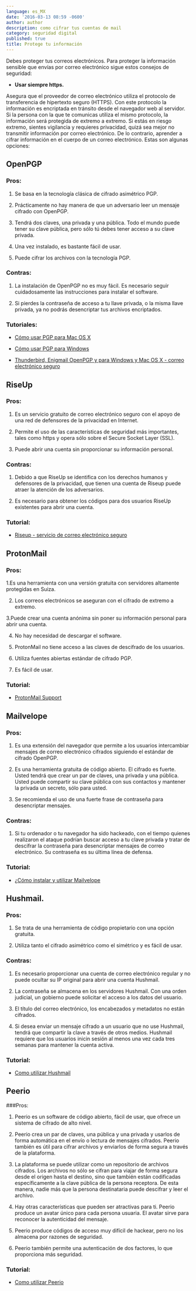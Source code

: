 ```yaml
---
language: es_MX
date: '2016-03-13 08:59 -0600'
author: author
description: como cifrar tus cuentas de mail
category: seguridad digital
published: true
title: Protege tu información
---
```



Debes proteger tus correos electrónicos. Para proteger la información sensible que envías por correo electrónico sigue estos consejos de seguridad: 

- **Usar siempre https.** 

Asegura que el proveedor de correo electrónico utiliza el protocolo de transferencia de hipertexto seguro (HTTPS). Con este protocolo la información es encriptada en tránsito desde el navegador web al servidor. Si la persona con la que te comunicas utiliza el mismo protocolo, la información será protegida de extremo a extremo. Si estás en riesgo extremo, sientes vigilancia y requieres privacidad, quizá sea mejor no transmitir información por correo electrónico. De lo contrario, aprender a cifrar información en el cuerpo de un correo electrónico. Estas son algunas opciones: 

## OpenPGP
### Pros: 
1. Se basa en la tecnología clásica de cifrado asimétrico PGP. 

2. Prácticamente no hay manera de que un adversario leer un mensaje cifrado con OpenPGP.

3. Tendrá dos claves, una privada y una pública. Todo el mundo puede tener su clave pública, pero sólo tú debes tener acceso a su clave privada. 

4. Una vez instalado, es bastante fácil de usar. 

5. Puede cifrar los archivos con la tecnología PGP.

### Contras: 

1. La instalación de OpenPGP no es muy fácil. Es necesario seguir cuidadosamente las instrucciones para instalar el software. 

2. Si pierdes la contraseña de acceso a tu llave privada, o la misma llave privada, ya no podrás desencriptar tus archivos encriptados.

### Tutoriales:
- [Cómo usar PGP para Mac OS X](http://bit.ly/1Rhx7JK)

- [Cómo usar PGP para Windows](http://bit.ly/20PpmwY)

- [Thunderbird, Enigmail OpenPGP y para Windows y Mac OS X - correo electrónico seguro](http://bit.ly/1PRpdpX)

## RiseUp

### Pros:
1. Es un servicio gratuito de correo electrónico seguro con el apoyo de una red de defensores de la privacidad en Internet. 

2. Permite el uso de las características de seguridad más importantes, tales como https y opera sólo sobre el Secure Socket Layer (SSL). 

3. Puede abrir una cuenta sin proporcionar su información personal.

### Contras:
1. Debido a que RiseUp se identifica con los derechos humanos y defensores de la privacidad, que tienen una cuenta de Riseup puede atraer la atención de los adversarios. 

2. Es necesario para obtener los códigos para dos usuarios RiseUp existentes para abrir una cuenta.

### Tutorial:
- [Riseup - servicio de correo electrónico seguro](http://bit.ly/1oYobj9)

## ProtonMail

### Pros:
1.Es una herramienta con una versión gratuita con servidores altamente protegidas en Suiza. 

2. Los correos electrónicos se aseguran con el cifrado de extremo a extremo. 

3.Puede crear una cuenta anónima sin poner su información personal para abrir una cuenta. 

4. No hay necesidad de descargar el software. 

5. ProtonMail no tiene acceso a las claves de descifrado de los usuarios. 

6. Utiliza fuentes abiertas estándar de cifrado PGP. 

7. Es fácil de usar.

### Tutorial:
- [ProtonMail Support](http://bit.ly/1QqZKUe)
 
## Mailvelope

### Pros:
1. Es una extensión del navegador que permite a los usuarios intercambiar mensajes de correo electrónico cifrados siguiendo el estándar de cifrado OpenPGP. 

2. Es una herramienta gratuita de código abierto. El cifrado es fuerte. Usted tendrá que crear un par de claves, una privada y una pública. Usted puede compartir su clave pública con sus contactos y mantener la privada un secreto, sólo para usted. 

3. Se recomienda el uso de una fuerte frase de contraseña para desencriptar mensajes.

### Contras: 
1. Si tu ordenador o tu navegador ha sido hackeado, con el tiempo quienes realizaron el ataque podrían buscar acceso a tu clave privada y tratar de descifrar la contraseña para desencriptar mensajes de correo electrónico. Su contraseña es su última línea de defensa. 


### Tutorial:
- [¿Cómo instalar y utilizar Mailvelope](http://bit.ly/1QcuOIM)

## Hushmail.

### Pros:
1. Se trata de una herramienta de código propietario con una opción gratuita. 

2. Utiliza tanto el cifrado asimétrico como el simétrico y es fácil de usar.

### Contras: 
1. Es necesario proporcionar una cuenta de correo electrónico regular y no puede ocultar su IP original para abrir una cuenta Hushmail. 

2. La contraseña se almacena en los servidores Hushmail. Con una orden judicial, un gobierno puede solicitar el acceso a los datos del usuario. 

3. El título del correo electrónico, los encabezados y metadatos no están cifrados. 

4. Si desea enviar un mensaje cifrado a un usuario que no use Hushmail, tendrá que compartir la clave a través de otros medios. Hushmail requiere que los usuarios inicin sesión al menos una vez cada tres semanas para mantener la cuenta activa.

### Tutorial:
- [Como utilizar Hushmail](http://bit.ly/1oYpOxa)

## Peerio

###Pros: 
1. Peerio es un software de código abierto, fácil de usar, que ofrece un sistema de cifrado de alto nivel. 

2. Peerio crea un par de claves, una pública y una privada y usarlos de forma automática en el envío o lectura de mensajes cifrados. Peerio también es útil para cifrar archivos y enviarlos de forma segura a través de la plataforma. 

3. La plataforma se puede utilizar como un repositorio de archivos cifrados. Los archivos no sólo se cifran para viajar de forma segura desde el origen hasta el destino, sino que también están codificadas específicamente a la clave pública de la persona receptora. De esta manera, nadie más que la persona destinataria puede descifrar y leer el archivo. 

4. Hay otras características que pueden ser atractivas para ti. Peerio produce un avatar único para cada persona usuaria. El avatar sirve para reconocer la autenticidad del mensaje. 

5. Peerio produce códigos de acceso muy difícil de hackear, pero no los almacena por razones de seguridad. 

6. Peerio también permite una autenticación de dos factores, lo que proporciona más seguridad.

### Tutorial:
- [Como utilizar Peerio](http://bit.ly/23s0DTP)
